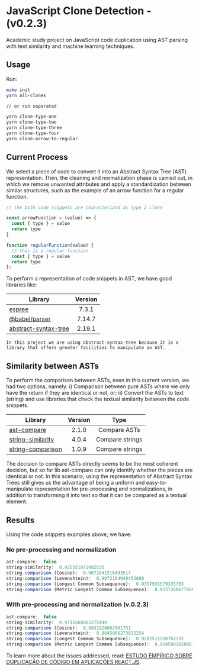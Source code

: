 # JavaScript Clone Detection - (v0.2.3)

Academic study project on JavaScript code duplication using AST parsing with text similarity and machine learning techniques.

## Usage

Run:

``` bash
make init
yarn all-clones

// or run separated

yarn clone-type-one
yarn clone-type-two
yarn clone-type-three
yarn clone-type-four
yarn clone-arrow-to-regular
```

## Current Process

We select a piece of code to convert it into an Abstract Syntax Tree (AST) representation. Then, the cleaning and normalization phase is carried out, in which we remove unwanted attributes and apply a standardization between similar structures, such as the example of an arrow function for a regular function.

``` javascript
// the both code snippets are characterized as type 2 clone

const arrowFunction = (value) => {
  const { type } = value
  return type
}

function regularFunction(value) {
  // this is a regular function
  const { type } = value
  return type
};
```

<!-- imagem da representacao em ast de cada modelo e o resultado -->

To perform a representation of code snippets in AST, we have good libraries like:

|                                    Library                                       |    Version    |
|----------------------------------------------------------------------------------|:-------------:|
|[espree](https://github.com/eslint/espree)                                        |     7.3.1     |
|[@babel/parser](https://github.com/babel/babel/tree/main/packages/babel-parser)   |    7.14.7     |
|[abstract-syntax-tree](https://github.com/buxlabs/abstract-syntax-tree)           |    2.19.1     |


```In this project we are using abstract-syntax-tree because it is a library that offers greater facilities to manipulate an AST.```

## Similarity between ASTs

To perform the comparison between ASTs, even in this current version, we had two options, namely: i) Comparison between pure ASTs where we only have the return if they are identical or not, or; ii) Convert the ASTs to text (string) and use libraries that check the textual similarity between the code snippets.

|                                 Library                                |    Version    |        Type       |
|------------------------------------------------------------------------|:-------------:|:-----------------:|
|[ast-compare](https://codsen.com/os/ast-compare)                        |     2.1.0     |    Compare ASTs   |
|[string-similarity](https://github.com/aceakash/string-similarity)      |     4.0.4     |  Compare strings  |
|[string-comparison](https://github.com/Rabbitzzc/js-string-comparision) |     1.0.9     |  Compare strings  |

The decision to compare ASTs directly seems to be the most coherent decision, but so far lib ast-compare can only identify whether the pieces are identical or not. In this scenario, using the representation of Abstract Syntax Trees still gives us the advantage of being a uniform and easy-to-manipulate representation for pre-processing and normalizations, in addition to transforming it into text so that it can be compared as a textual element.

<!-- ## Contextualizacao sobre abordagens de comparacao textual -->

## Results

Using the code snippets examples above, we have:

### No pre-processing and normalization

```javascript
ast-compare:  false
string-similarity:  0.925351071692535
string-comparison (Cosine):  0.9672041516493517
string-comparison (Levenshtein):  0.9072164948453608
string-comparison (Longest Common Subsequence):  0.9357933579335793
string-comparison (Metric Longest Common Subsequence):  0.9337260677466863
```

### With pre-processing and normalization (v.0.2.3)

```javascript
ast-compare:  false
string-similarity:  0.9715568862275449
string-comparison (Cosine):  0.9831920802501751
string-comparison (Levenshtein):  0.8645066273932254
string-comparison (Longest Common Subsequence):  0.9282511210762332
string-comparison (Metric Longest Common Subsequence):  0.914580265095729
```

To learn more about the issues addressed, read: [ESTUDO EMPÍRICO SOBRE DUPLICAÇÃO DE CÓDIGO EM APLICAÇÕES REACT.JS](https://drive.google.com/file/d/1MN8iBSfdD1yGMQ9aV-jwjdwJvRckiLfy/view?usp=sharing).
